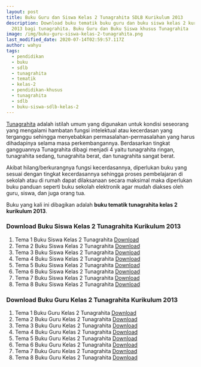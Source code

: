 ```yaml
---
layout: post
title: Buku Guru dan Siswa Kelas 2 Tunagrahita SDLB Kurikulum 2013
description: Download buku tematik buku guru dan buku siswa kelas 2 kurikulum
  2013 bagi tunagrahita. Buku Guru dan Buku Siswa khusus Tunagrahita
image: /img/buku-guru-siswa-kelas-2-tunagrahita.png
last_modified_date: 2020-07-14T02:59:57.117Z
author: wahyu
tags:
  - pendidikan
  - buku
  - sdlb
  - tunagrahita
  - tematik
  - kelas-2
  - pendidikan-khusus
  - tunagrahita
  - sdlb
  - buku-siswa-sdlb-kelas-2
---
```

[Tunagrahita](https://administrasi.net/teori/tunagrahita 'Pengertian Tunagrahita') adalah istilah umum yang digunakan untuk kondisi seseorang yang mengalami hambatan fungsi intelektual atau kecerdasan yang terganggu sehingga menyebabkan permasalahan-permasalahan yang harus dihadapinya selama masa perkembangannya. Berdasarkan tingkat gangguannya Tunagrahita dibagi menjadi 4 yaitu tunagrahita ringan, tunagrahita sedang, tunagrahita berat, dan tunagrahita sangat berat. 

Akibat hilang/berkurangnya fungsi kecerdasannya, diperlukan buku yang sesuai dengan tingkat kecerdasannya sehingga proses pembelajaran di sekolah atau di rumah dapat dilaksanaan secara maksimal maka diperlukan buku panduan seperti buku sekolah elektronik agar mudah diakses oleh guru, siswa, dan juga orang tua.

Buku yang kali ini dibagikan adalah **buku tematik tunagrahita kelas 2 kurikulum 2013**.

### Download Buku Siswa Kelas 2 Tunagrahita Kurikulum 2013 

1. Tema 1 Buku  Siswa Kelas 2 Tunagrahita <a href="https://docs.google.com/uc?export=download&id=1MJwAqSehVaVJc3TaP8jFPGff4mjv4d_C" title="Buku  Siswa Tematik Kelas 2 Tunagrahita Kurikulum 2013 Tema 1">Download</a>
2. Tema 2 Buku  Siswa Kelas 2 Tunagrahita <a href="https://docs.google.com/uc?export=download&id=1yhxnhOIHKmhI0xY2MlTnumK13h1H4IqM" title="Buku Tematik Kelas 2 Tunagrahita Kurikulum 2013 Tema 2">Download</a>
3. Tema 3 Buku  Siswa Kelas 2 Tunagrahita <a href="https://docs.google.com/uc?export=download&id=14SMikQxMXJtYfOPosXRnrbak1HrZTUZm" title="Buku  Siswa Tematik Kelas 2 Tunagrahita Kurikulum 2013 Tema 3">Download</a>
4. Tema 4 Buku  Siswa Kelas 2 Tunagrahita <a href="https://docs.google.com/uc?export=download&id=1t5qIEkFjxd-OgyAiHia9R_jLy_95KbSm" title="Buku Siswa Tematik Kelas 2 Tunagrahita Kurikulum 2013 Tema 4">Download</a>
5. Tema 5 Buku  Siswa Kelas 2 Tunagrahita <a href="https://docs.google.com/uc?export=download&id=1-CU-5RMC58W-wKblpOcAr24KErjPsIsm" title="Buku Siswa Tematik Kelas 2 Tunagrahita Kurikulum 2013 Tema 5">Download</a>
6. Tema 6 Buku  Siswa Kelas 2 Tunagrahita <a href="https://docs.google.com/uc?export=download&id=1X4E-HtnOyqoeXo0b4OkABQtMvjidyq7O" title="Buku Siswa Tematik Kelas 2 Tunagrahita Kurikulum 2013 Tema 6">Download</a>
7. Tema 7 Buku Siswa Kelas 2 Tunagrahita <a href="https://docs.google.com/uc?export=download&id=1kIM6-N5BOJaPjBtlQSDGNFghhzKx0Rvh" title="Buku Siswa Tematik Kelas 2 Tunagrahita Kurikulum 2013 Tema 7">Download</a>
8. Tema 8 Buku Siswa Kelas 2 Tunagrahita <a href="https://docs.google.com/uc?export=download&id=1AAD7lIjiUAdSuMFRsK6Wd8dsfxTU9MIG" title="Buku Siswa Tematik Kelas 2 Tunagrahita Kurikulum 2013 Tema 8">Download</a>



### Download Buku Guru Kelas 2 Tunagrahita Kurikulum 2013 

1. Tema 1 Buku Guru Kelas 2 Tunagrahita  <a href="https://docs.google.com/uc?export=download&id=18pzW7HEL85HsdJ3wYT4VL3av82DXAVXs" title="Buku Guru Tematik Kelas 2 Tunagrahita Kurikulum 2013 Tema 1">Download</a>
2. Tema 2 Buku Guru Kelas 2 Tunagrahita <a href="https://docs.google.com/uc?export=download&id=1R6y48VWngtaFQH3DEx6w2vIKSqeRm4q-" title="Buku Guru Tematik Kelas 2 Tunagrahita Kurikulum 2013 Tema 2">Download</a>
3. Tema 3 Buku Guru Kelas 2 Tunagrahita <a href="https://docs.google.com/uc?export=download&id=1Cc9UdswUnYiscZQ5uqGAJsYHeT2p8hCP" title="Buku Guru  Tematik Kelas 2 Tunagrahita Kurikulum 2013 Tema 3">Download</a>
4. Tema 4 Buku Guru Kelas 2 Tunagrahita <a href="https://docs.google.com/uc?export=download&id=1W7Wzqd6BVKsASZ8MPSicYogwywqE577T" title="Buku Guru Tematik Kelas 2 Tunagrahita Kurikulum 2013 Tema 4">Download</a>
5. Tema 5 Buku Guru Kelas 2 Tunagrahita <a href="https://docs.google.com/uc?export=download&id=19aR7igRaHf3uLZ_T7zdGBzf8JGVGOQeU" title="Buku Guru Tematik Kelas 2 Tunagrahita Kurikulum 2013 Tema 5">Download</a>
6. Tema 6 Buku Guru Kelas 2 Tunagrahita <a href="https://docs.google.com/uc?export=download&id=170Ccrkhi3moUokplEpsGA1Jk56RT2oLa" title="Buku Guru Tematik Kelas 2 Tunagrahita Kurikulum 2013 Tema 6">Download</a>
7. Tema 7 Buku Guru Kelas 2 Tunagrahita <a href="https://docs.google.com/uc?export=download&id=1qK-i5irAZjLkYDa9Hxvhw_wNvyMqAbcg" title="Buku Guru Tematik Kelas 2 Tunagrahita Kurikulum 2013 Tema 7">Download</a>
8. Tema 8 Buku Guru Kelas 2 Tunagrahita <a href="https://docs.google.com/uc?export=download&id=1WoExU8WvkTZTurEmItleEdBRo0aIRujX" title="Buku Guru Tematik Kelas 2 Tunagrahita Kurikulum 2013 Tema 8">Download</a>


